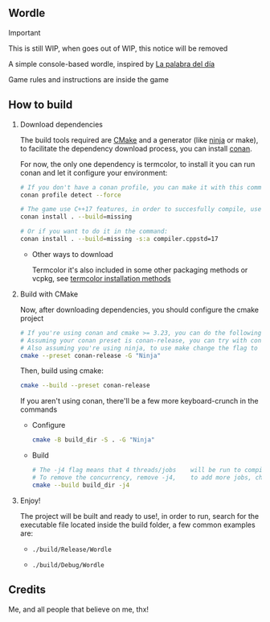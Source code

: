 ## Wordle

> [!IMPORTANT]
> This is still WIP, when goes out of WIP, this notice will be removed

A simple console-based wordle, inspired by [La palabra del día](https://lapalabradeldia.com)

Game rules and instructions are inside the game

## How to build

1. Download dependencies

	The build tools required are [CMake](https://cmake.org) and a generator (like [ninja](https://ninja-build.org/) or make), to facilitate the dependency download process, you can install [conan](https://conan.io).

	For now, the only one dependency is termcolor, to install it you can run conan and let it configure your environment:

	```bash
	# If you don't have a conan profile, you can make it with this command:
	conan profile detect --force

	# The game use C++17 features, in order to succesfully compile, use a profile that use C++17 as c++ version
	conan install . --build=missing

	# Or if you want to do it in the command:
	conan install . --build=missing -s:a compiler.cppstd=17
	```

	* Other ways to download

		Termcolor it's also included in some other packaging methods or vcpkg, see [termcolor installation methods](https://github.com/ikalnytskyi/termcolor#installation)

2. Build with CMake

	Now, after downloading dependencies, you should configure the cmake project

	```bash
	# If you're using conan and cmake >= 3.23, you can do the following:
	# Assuming your conan preset is conan-release, you can try with conan-default or conan-debug
	# Also assuming you're using ninja, to use make change the flag to -G "Unix Makefiles"
	cmake --preset conan-release -G "Ninja"
	```

	Then, build using cmake:

	```bash
	cmake --build --preset conan-release
	```

	If you aren't using conan, there'll be a few more keyboard-crunch in the commands

	* Configure

		```bash
		cmake -B build_dir -S . -G "Ninja"
		```

	* Build

		```bash
		# The -j4 flag means that 4 threads/jobs 	will be run to compile the project
		# To remove the concurrency, remove -j4, 	to add more jobs, change the number 	after -j, like -j8
		cmake --build build_dir -j4 
		```

3. Enjoy!

	The project will be built and ready to use!, in order to run, search for the executable file located inside the build folder, a few common examples are:

	* `./build/Release/Wordle`

	* `./build/Debug/Wordle`

## Credits

Me, and all people that believe on me, thx!
